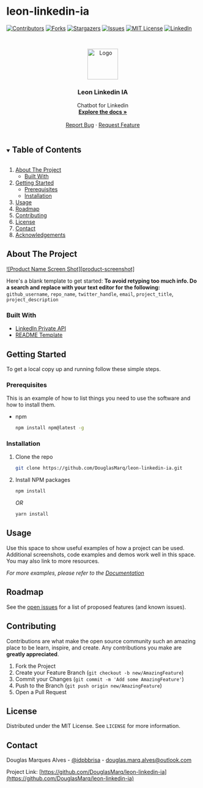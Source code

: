 # leon-linkedin-ia

<!--
*** Thanks for checking out the Best-README-Template. If you have a suggestion
*** that would make this better, please fork the repo and create a pull request
*** or simply open an issue with the tag "enhancement".
*** Thanks again! Now go create something AMAZING! :D
***
***
***
*** To avoid retyping too much info. Do a search and replace for the following:
*** github_username, repo_name, twitter_handle, email, project_title, project_description
-->



<!-- PROJECT SHIELDS -->
<!--
*** I'm using markdown "reference style" links for readability.
*** Reference links are enclosed in brackets [ ] instead of parentheses ( ).
*** See the bottom of this document for the declaration of the reference variables
*** for contributors-url, forks-url, etc. This is an optional, concise syntax you may use.
*** https://www.markdownguide.org/basic-syntax/#reference-style-links
-->
[![Contributors][contributors-shield]][contributors-url]
[![Forks][forks-shield]][forks-url]
[![Stargazers][stars-shield]][stars-url]
[![Issues][issues-shield]][issues-url]
[![MIT License][license-shield]][license-url]
[![LinkedIn][linkedin-shield]][linkedin-url]



<!-- PROJECT LOGO -->
<br />
<p align="center">
  <a href="https://github.com/DouglasMarq/leon-linkedin-ia">
    <img src="images/logo.png" alt="Logo" width="80" height="80">
  </a>

  <h3 align="center">Leon Linkedin IA</h3>

  <p align="center">
    Chatbot for Linkedin
    <br />
    <a href="https://github.com/DouglasMarq/leon-linkedin-ia/docs"><strong>Explore the docs »</strong></a>
    <br />
    <br />
    <a href="https://github.com/DouglasMarq/leon-linkedin-ia/issues">Report Bug</a>
    ·
    <a href="https://github.com/DouglasMarq/leon-linkedin-ia/issues">Request Feature</a>
  </p>
</p>



<!-- TABLE OF CONTENTS -->
<details open="open">
  <summary><h2 style="display: inline-block">Table of Contents</h2></summary>
  <ol>
    <li>
      <a href="#about-the-project">About The Project</a>
      <ul>
        <li><a href="#built-with">Built With</a></li>
      </ul>
    </li>
    <li>
      <a href="#getting-started">Getting Started</a>
      <ul>
        <li><a href="#prerequisites">Prerequisites</a></li>
        <li><a href="#installation">Installation</a></li>
      </ul>
    </li>
    <li><a href="#usage">Usage</a></li>
    <li><a href="#roadmap">Roadmap</a></li>
    <li><a href="#contributing">Contributing</a></li>
    <li><a href="#license">License</a></li>
    <li><a href="#contact">Contact</a></li>
    <li><a href="#acknowledgements">Acknowledgements</a></li>
  </ol>
</details>



<!-- ABOUT THE PROJECT -->
## About The Project

[![Product Name Screen Shot][product-screenshot]](https://example.com)

Here's a blank template to get started:
**To avoid retyping too much info. Do a search and replace with your text editor for the following:**
`github_username`, `repo_name`, `twitter_handle`, `email`, `project_title`, `project_description`


### Built With

* [LinkedIn Private API](https://github.com/eilonmore/linkedin-private-api)
* [README Template](https://github.com/othneildrew/Best-README-Template)



<!-- GETTING STARTED -->
## Getting Started

To get a local copy up and running follow these simple steps.

### Prerequisites

This is an example of how to list things you need to use the software and how to install them.
* npm
  ```sh
  npm install npm@latest -g
  ```

### Installation

1. Clone the repo
   ```sh
   git clone https://github.com/DouglasMarq/leon-linkedin-ia.git
   ```
2. Install NPM packages
   ```sh
   npm install
   ```
    *OR*

   ```sh
   yarn install
   ```



<!-- USAGE EXAMPLES -->
## Usage

Use this space to show useful examples of how a project can be used. Additional screenshots, code examples and demos work well in this space. You may also link to more resources.

_For more examples, please refer to the [Documentation](https://github.com/DouglasMarq/leon-linkedin-ia/docs)_



<!-- ROADMAP -->
## Roadmap

See the [open issues](https://github.com/DouglasMarq/leon-linkedin-ia/issues) for a list of proposed features (and known issues).



<!-- CONTRIBUTING -->
## Contributing

Contributions are what make the open source community such an amazing place to be learn, inspire, and create. Any contributions you make are **greatly appreciated**.

1. Fork the Project
2. Create your Feature Branch (`git checkout -b new/AmazingFeature`)
3. Commit your Changes (`git commit -m 'Add some AmazingFeature'`)
4. Push to the Branch (`git push origin new/AmazingFeature`)
5. Open a Pull Request



<!-- LICENSE -->
## License

Distributed under the MIT License. See `LICENSE` for more information.



<!-- CONTACT -->
## Contact

Douglas Marques Alves - [@idpbbrisa](https://twitter.com/idpbbrisa) - douglas.marq.alves@outlook.com

Project Link: [https://github.com/DouglasMarq/leon-linkedin-ia](https://github.com/DouglasMarq/leon-linkedin-ia)



<!-- MARKDOWN LINKS & IMAGES -->
<!-- https://www.markdownguide.org/basic-syntax/#reference-style-links -->
[contributors-shield]: https://img.shields.io/github/contributors/DouglasMarq/leon-linkedin-ia.svg?style=for-the-badge
[contributors-url]: https://github.com/DouglasMarq/leon-linkedin-ia/graphs/contributors
[forks-shield]: https://img.shields.io/github/forks/DouglasMarq/leon-linkedin-ia.svg?style=for-the-badge
[forks-url]: https://github.com/DouglasMarq/leon-linkedin-ia/network/members
[stars-shield]: https://img.shields.io/github/stars/DouglasMarq/leon-linkedin-ia.svg?style=for-the-badge
[stars-url]: https://github.com/DouglasMarq/leon-linkedin-ia/stargazers
[issues-shield]: https://img.shields.io/github/issues/DouglasMarq/leon-linkedin-ia.svg?style=for-the-badge
[issues-url]: https://github.com/DouglasMarq/leon-linkedin-ia/issues
[license-shield]: https://img.shields.io/github/license/DouglasMarq/leon-linkedin-ia.svg?style=for-the-badge
[license-url]: https://github.com/DouglasMarq/leon-linkedin-ia/blob/master/LICENSE.txt
[linkedin-shield]: https://img.shields.io/badge/-LinkedIn-black.svg?style=for-the-badge&logo=linkedin&colorB=555
[linkedin-url]: https://www.linkedin.com/in/douglas-marques-alves/
